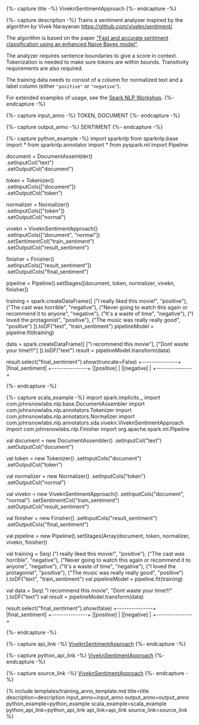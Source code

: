 {%- capture title -%}
ViveknSentimentApproach
{%- endcapture -%}

{%- capture description -%}
Trains a sentiment analyser inspired by the algorithm by Vivek Narayanan https://github.com/vivekn/sentiment/.

The algorithm is based on the paper
["Fast and accurate sentiment classification using an enhanced Naive Bayes model"](https://arxiv.org/abs/1305.6143).

The analyzer requires sentence boundaries to give a score in context.
Tokenization is needed to make sure tokens are within bounds. Transitivity requirements are also required.

The training data needs to consist of a column for normalized text and a label column (either `"positive"` or `"negative"`).

For extended examples of usage, see the [Spark NLP Workshop](https://github.com/JohnSnowLabs/spark-nlp-workshop/blob/master/jupyter/training/english/vivekn-sentiment/VivekNarayanSentimentApproach.ipynb).
{%- endcapture -%}

{%- capture input_anno -%}
TOKEN, DOCUMENT
{%- endcapture -%}

{%- capture output_anno -%}
SENTIMENT
{%- endcapture -%}

{%- capture python_example -%}
import sparknlp
from sparknlp.base import *
from sparknlp.annotator import *
from pyspark.ml import Pipeline

document = DocumentAssembler() \
    .setInputCol("text") \
    .setOutputCol("document")

token = Tokenizer() \
    .setInputCols(["document"]) \
    .setOutputCol("token")

normalizer = Normalizer() \
    .setInputCols(["token"]) \
    .setOutputCol("normal")

vivekn = ViveknSentimentApproach() \
    .setInputCols(["document", "normal"]) \
    .setSentimentCol("train_sentiment") \
    .setOutputCol("result_sentiment")

finisher = Finisher() \
    .setInputCols(["result_sentiment"]) \
    .setOutputCols("final_sentiment")

pipeline = Pipeline().setStages([document, token, normalizer, vivekn, finisher])

training = spark.createDataFrame([
    ("I really liked this movie!", "positive"),
    ("The cast was horrible", "negative"),
    ("Never going to watch this again or recommend it to anyone", "negative"),
    ("It's a waste of time", "negative"),
    ("I loved the protagonist", "positive"),
    ("The music was really really good", "positive")
]).toDF("text", "train_sentiment")
pipelineModel = pipeline.fit(training)

data = spark.createDataFrame([
    ["I recommend this movie"],
    ["Dont waste your time!!!"]
]).toDF("text")
result = pipelineModel.transform(data)

result.select("final_sentiment").show(truncate=False)
+---------------+
|final_sentiment|
+---------------+
|[positive]     |
|[negative]     |
+---------------+

{%- endcapture -%}

{%- capture scala_example -%}
import spark.implicits._
import com.johnsnowlabs.nlp.base.DocumentAssembler
import com.johnsnowlabs.nlp.annotators.Tokenizer
import com.johnsnowlabs.nlp.annotators.Normalizer
import com.johnsnowlabs.nlp.annotators.sda.vivekn.ViveknSentimentApproach
import com.johnsnowlabs.nlp.Finisher
import org.apache.spark.ml.Pipeline

val document = new DocumentAssembler()
  .setInputCol("text")
  .setOutputCol("document")

val token = new Tokenizer()
  .setInputCols("document")
  .setOutputCol("token")

val normalizer = new Normalizer()
  .setInputCols("token")
  .setOutputCol("normal")

val vivekn = new ViveknSentimentApproach()
  .setInputCols("document", "normal")
  .setSentimentCol("train_sentiment")
  .setOutputCol("result_sentiment")

val finisher = new Finisher()
  .setInputCols("result_sentiment")
  .setOutputCols("final_sentiment")

val pipeline = new Pipeline().setStages(Array(document, token, normalizer, vivekn, finisher))

val training = Seq(
  ("I really liked this movie!", "positive"),
  ("The cast was horrible", "negative"),
  ("Never going to watch this again or recommend it to anyone", "negative"),
  ("It's a waste of time", "negative"),
  ("I loved the protagonist", "positive"),
  ("The music was really really good", "positive")
).toDF("text", "train_sentiment")
val pipelineModel = pipeline.fit(training)

val data = Seq(
  "I recommend this movie",
  "Dont waste your time!!!"
).toDF("text")
val result = pipelineModel.transform(data)

result.select("final_sentiment").show(false)
+---------------+
|final_sentiment|
+---------------+
|[positive]     |
|[negative]     |
+---------------+

{%- endcapture -%}

{%- capture api_link -%}
[ViveknSentimentApproach](/api/com/johnsnowlabs/nlp/annotators/sda/vivekn/ViveknSentimentApproach)
{%- endcapture -%}

{%- capture python_api_link -%}
[ViveknSentimentApproach](/api/python/reference/autosummary/sparknlp/annotator/sentiment/vivekn_sentiment/index.html#sparknlp.annotator.sentiment.vivekn_sentiment.ViveknSentimentApproach)
{%- endcapture -%}

{%- capture source_link -%}
[ViveknSentimentApproach](https://github.com/JohnSnowLabs/spark-nlp/tree/master/src/main/scala/com/johnsnowlabs/nlp/annotators/sda/vivekn/ViveknSentimentApproach.scala)
{%- endcapture -%}

{% include templates/training_anno_template.md
title=title
description=description
input_anno=input_anno
output_anno=output_anno
python_example=python_example
scala_example=scala_example
python_api_link=python_api_link
api_link=api_link
source_link=source_link
%}
